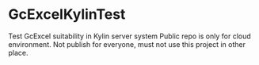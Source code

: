 # GcExcelKylinTest
Test GcExcel suitability in Kylin server system
Public repo is only for cloud environment. Not publish for everyone, must not use this project in other place.
